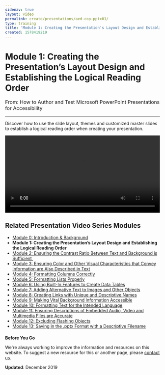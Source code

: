 ```yaml
---
sidenav: true
layout: video
permalink: create/presentations/aed-cop-pptx01/
type: training
title: 'Module 1: Creating the Presentation’s Layout Design and Establishing the Logical Reading Order'
created: 1578419219
---
```


# Module 1: Creating the Presentation&rsquo;s Layout Design and Establishing the Logical Reading Order

<p style="font-size:115%">
  From: How to Author and Test Microsoft PowerPoint Presentations for Accessibility
</p>

* * *

Discover how to use the slide layout, themes and customized master slides to establish a logical reading order when creating your presentation.

<video controls="controls" data-vscid="3qesx4ovd" style="width: 100%;"><source src="https://assets.section508.gov/files/aed-cop-ppt-m01.mp4" type="video/mp4" /></video>

## Related Presentation Video Series Modules

  * [Module 0: Introduction & Background][1]
  * **Module 1: Creating the Presentation&rsquo;s Layout Design and Establishing the Logical Reading Order**
  * [Module 2: Ensuring the Contrast Ratio Between Text and Background is Sufficient&nbsp;][2]
  * [Module 3: Ensuring Color and Other Visual Characteristics that Convey Information are Also Described in Text][3]
  * [Module 4: Formatting Columns Correctly][4]
  * [Module 5: Formatting Lists Properly][5]
  * [Module 6: Using Built-In Features to Create Data Tables][6]
  * [Module 7: Adding Alternative Text to Images and Other Objects][7]
  * [Module 8: Creating Links with Unique and Descriptive Names][8]
  * [Module 9: Making Vital Background Information Accessible][9]
  * [Module 10: Formatting Text for the Intended Language][10]
  * [Module 11: Ensuring Descriptions of Embedded Audio, Video and Multimedia Files are Accurate][11]
  * [Module 12: Excluding Flashing Objects][12]
  * [Module 13: Saving in the .pptx Format with a Descriptive Filename][13]

<div class="border-base radius-lg border-1px" style="margin-top:1.5em;">
  <div class="padding-1">
    <strong>Before You Go</strong>
    <p dir="ltr">
      We're always working to improve the information and resources on this website. To suggest a new resource for this or another page, please <a class="mailto" href="mailto:section.508@gsa.gov">contact us</a>.
    </p>
  </div>
</div>

**Updated**: December 2019

 [1]: {{site.baseurl}}/create/presentations/aed-cop-pptx00/
 [2]: {{site.baseurl}}/create/presentations/aed-cop-pptx02/
 [3]: {{site.baseurl}}/create/presentations/aed-cop-pptx03/
 [4]: {{site.baseurl}}/create/presentations/aed-cop-pptx04/
 [5]: {{site.baseurl}}/create/presentations/aed-cop-pptx05/
 [6]: {{site.baseurl}}/create/presentations/aed-cop-pptx06/
 [7]: {{site.baseurl}}/create/presentations/aed-cop-pptx07/
 [8]: {{site.baseurl}}/create/presentations/aed-cop-pptx08/
 [9]: {{site.baseurl}}/create/presentations/aed-cop-pptx09/
 [10]: {{site.baseurl}}/create/presentations/aed-cop-pptx10/
 [11]: {{site.baseurl}}/create/presentations/aed-cop-pptx11/
 [12]: {{site.baseurl}}/create/presentations/aed-cop-pptx12/
 [13]: {{site.baseurl}}/create/presentations/aed-cop-pptx13/